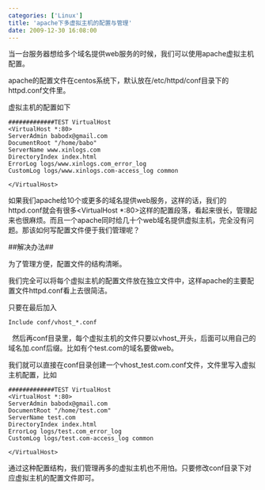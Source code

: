 ```yaml
---
categories: ['Linux']
title: 'apache下多虚拟主机的配置与管理'
date: 2009-12-30 16:08:00
---
```

当一台服务器想给多个域名提供web服务的时候，我们可以使用apache虚拟主机配置。

apache的配置文件在centos系统下，默认放在/etc/httpd/conf目录下的httpd.conf文件里。

虚拟主机的配置如下

```
#############TEST VirtualHost
<VirtualHost *:80>
ServerAdmin babodx@gmail.com
DocumentRoot "/home/babo"
ServerName www.xinlogs.com
DirectoryIndex index.html
ErrorLog logs/www.xinlogs.com_error_log
CustomLog logs/www.xinlogs.com-access_log common
 
</VirtualHost>

```

如果我们apache给10个或更多的域名提供web服务，这样的话，我们的httpd.conf就会有很多<VirtualHost *:80>这样的配置段落，看起来很长，管理起来也很麻烦。而且一个apache同时给几十个web域名提供虚拟主机，完全没有问题。那该如何写配置文件便于我们管理呢？

##解决办法##

为了管理方便，配置文件的结构清晰。

我们完全可以将每个虚拟主机的配置文件放在独立文件中，这样apache的主要配置文件httpd.conf看上去很简洁。

只要在最后加入

```
Include conf/vhost_*.conf
```
 
然后再conf目录里，每个虚拟主机的文件只要以vhost_开头，后面可以用自己的域名加.conf后缀。比如有个test.com的域名要做web。

我们就可以直接在conf目录创建一个vhost_test.com.conf文件，文件里写入虚拟主机配置，比如

```
#############TEST VirtualHost
<VirtualHost *:80>
ServerAdmin babodx@gmail.com
DocumentRoot "/home/test.com"
ServerName test.com
DirectoryIndex index.html
ErrorLog logs/test.com_error_log
CustomLog logs/test.com-access_log common
 
</VirtualHost>
```
通过这种配置结构，我们管理再多的虚拟主机也不用怕。只要修改conf目录下对应虚拟主机的配置文件即可。
